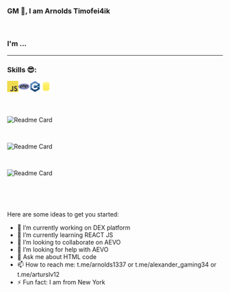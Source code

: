 ### GM 👋, I am Arnolds Timofei4ik


<br />

### I'm ...
---
### Skills 😎:

<img align="left" alt="JS" width="26px" src="https://raw.githubusercontent.com/github/explore/80688e429a7d4ef2fca1e82350fe8e3517d3494d/topics/javascript/javascript.png"/>
<img align="left" alt="PHP" width="26px" src="https://raw.githubusercontent.com/github/explore/ccc16358ac4530c6a69b1b80c7223cd2744dea83/topics/php/php.png"/>
<img align="left" alt="C++" width="26px" src="https://raw.githubusercontent.com/github/explore/180320cffc25f4ed1bbdfd33d4db3a66eeeeb358/topics/cpp/cpp.png"/>
<img align="left" alt="Database" width="26px" src="https://raw.githubusercontent.com/github/explore/13295c57999765ac9ffa3281942a72ab08b79de2/topics/database/database.png"/>


<br />
<br />
<br />

<br />

![Readme Card](https://github-readme-stats.vercel.app/api/pin/?username=andrejparkur2007&repo=Relisium-csgo-internal-cheat)

<br />

![Readme Card](https://github-readme-stats.vercel.app/api/pin/?username=andrejparkur2007&repo=Dead-Inside-UWU-cpp)

<br />

![Readme Card](https://github-readme-stats.vercel.app/api/pin/?username=andrejparkur2007&repo=PHP-MySQL-Chat)

<br />
<br />
<br />

Here are some ideas to get you started:

- 🔭 I’m currently working on DEX platform
- 🌱 I’m currently learning REACT JS
- 👯 I’m looking to collaborate on AEVO
- 🤔 I’m looking for help with AEVO
- 💬 Ask me about HTML code
- 📫 How to reach me: t.me/arnolds1337 or t.me/alexander_gaming34 or t.me/arturslv12
- ⚡ Fun fact: I am from New York
